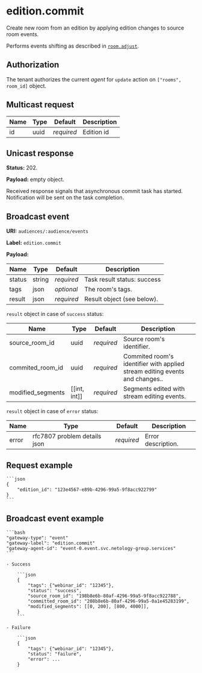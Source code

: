 # edition.commit

Create new room from an edition by applying edition changes to source room events.

Performs events shifting as described in [`room.adjust`](../room/adjust.md).

## Authorization

The tenant authorizes the current _agent_ for `update` action on `["rooms", room_id]` object.

## Multicast request

Name  | Type       | Default    | Description
----- | ---------- | ---------- | ------------------------------------------------------------
id    | uuid       | _required_ | Edition id

## Unicast response

**Status:** 202.

**Payload:** empty object.

Received response signals that asynchronous commit task has started. Notification will be sent on the task completion.

## Broadcast event

**URI:** `audiences/:audience/events`

**Label:** `edition.commit`

**Payload:**

Name   | Type   | Default    | Description
------ | ------ | ---------- | -----------------------------------
status | string | _required_ | Task result status: success | error.
tags   | json   | _optional_ | The room's tags.
result | json   | _required_ | Result object (see below).

`result` object in case of `success` status:

Name              | Type         | Default    | Description
----------------- | ------------ | ---------- | ---------------------------------
source_room_id    | uuid         | _required_ | Source room's identifier.
commited_room_id  | uuid         | _required_ | Commited room's identifier with applied stream editing events and changes..
modified_segments | [[int, int]] | _required_ | Segments edited with stream editing events.

`result` object in case of `error` status:

Name  | Type                         | Default    | Description
----- | ---------------------------- | ---------- | ---------------------------------
error | rfc7807 problem details json | _required_ | Error description.


## Request example

    ```json
    {
        "edition_id": "123e4567-e89b-4296-99a5-9f8acc922799"
    }
    ```

## Broadcast event example

    ```bash
    "gateway-type": "event"
    "gateway-label": "edition.commit"
    "gateway-agent-id": "event-0.event.svc.netology-group.services"
    ```

    - Success

        ```json
        {
            "tags": {"webinar_id": "12345"},
            "status": "success",
            "source_room_id": "198b8e6b-80af-4296-99a5-9f8acc922788",
            "committed_room_id": "208b8e6b-80af-4296-99a5-0a1e45283199",
            "modified_segments": [[0, 200], [800, 4000]],
        }
        ```

    - Failure

        ```json
        {
            "tags": {"webinar_id": "12345"},
            "status": "failure",
            "error": ...
        }
